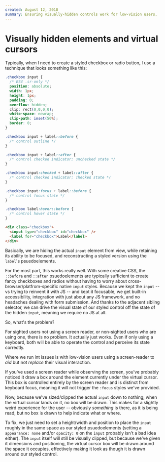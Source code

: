 ```yaml
---
created: August 12, 2018
summary: Ensuring visually-hidden controls work for low-vision users.
---
```


# Visually hidden elements and virtual cursors

Typically, when I need to create a styled checkbox or radio button, I use a technique that looks something like this:

```css
.checkbox input {
  /* BS4 .sr-only */
  position: absolute;
  width: 1px;
  height: 1px;
  padding: 0;
  overflow: hidden;
  clip: rect(0,0,0,0);
  white-space: nowrap;
  clip-path: inset(50%);
  border: 0;
}

.checkbox input + label::before {
  /* control outline */
}

.checkbox input + label::after {
  /* control checked indicator; unchecked state */
}

.checkbox input:checked + label::after {
  /* control checked indicator; checked state */
}

.checkbox input:focus + label::before {
  /* control focus state */
}

.checkbox label:hover::before {
  /* control hover state */
}
```

```html
<div class="checkbox">
  <input type="checkbox" id="checkbox" />
  <label for="checkbox">Label</label>
</div>
```

Basically, we are hiding the actual `input` element from view, while retaining its ability to be focused, and reconstructing a styled version using the `label`'s psuedoelements.

For the most part, this works really well. With some creative CSS, the `::before` and `::after` psuedoelements are typically sufficient to create fancy checkboxes and radios without having to worry about cross-browser/platfrom-specific native `input` styles. Because we kept the `input` -- vs trying to reinvent it with JS -- and kept it focusable, we get built-in accessibility, integration with just about any JS framework, and no headaches dealing with form submission. And thanks to the adjacent sibling selector, we can drive the visual state of our styled control off the state of the hidden `input`, meaning we require no JS at all.

So, what's the problem?

For sighted users not using a screen reader, or non-sighted users who are using one, there is no problem. It actually just works. Even if only using a keyboard, both will be able to operate the control and perceive its state correctly. 

Where we run int issues is with low-vision users using a screen-reader to *aid* but not *replace* their visual interaction. 

If you've used a screen reader while observing the screen, you've probably noticed it draw a box around the element currently under the virtual cursor. This box is controlled entirely by the screen reader and is distinct from keyboard focus, meaning it will not trigger the `:focus` styles we've provided.

Now, because we've sized/clipped the actual `input` down to nothing, when the virtual cursor lands on it, no box will be drawn. This makes for a slightly weird experience for the user -- obviously *something* is there, as it is being read, but no box is drawn to help indicate what or where.

To fix, we just need to set a height/width and position to place the `input` roughly in the same space as our styled psuedoelements (setting a `appearance: none` and/or `opacity: 0` on the `input` probably isn't a bad idea either). The `input` itself will still be visually clipped, but because we've given it dimensions and positioning, the virtual cursor box will be drawn around the space it occupies, effectively making it look as though it is drawn around our styled control.
